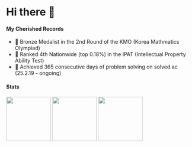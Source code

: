 # Hi there 👋


#### My Cherished Records

- 🥇 Bronze Medalist in the 2nd Round of the KMO (Korea Mathmatics Olympiad)
- 🥈 Ranked 4th Nationwide (top 0.18%) in the IPAT (Intellectual Property Ability Test)
- 🥉 Achieved 365 consecutive days of problem solving on solved.ac (25.2.19 - ongoing)


#### Stats

<img src="http://mazassumnida.wtf/api/v2/generate_badge?boj=dhtlq777" height="120"> <img src="https://github-readme-stats.vercel.app/api?username=DorianYellow&count_private=true&show_icons=true&theme=nord&hide_border=true" height="120"> <img src="https://github-readme-stats.vercel.app/api/top-langs/?username=DorianYellow&layout=compact&theme=nord&hide_border=true" height="120">


<!--
**DorianYellow/DorianYellow** is a ✨ _special_ ✨ repository because its `README.md` (this file) appears on your GitHub profile.

Here are some ideas to get you started:

- 🔭 I’m currently working on ...
- 🌱 I’m currently learning ...
- 👯 I’m looking to collaborate on ...
- 🤔 I’m looking for help with ...
- 💬 Ask me about ...
- 📫 How to reach me: ...
- 😄 Pronouns: ...
- ⚡ Fun fact: ...
-->
